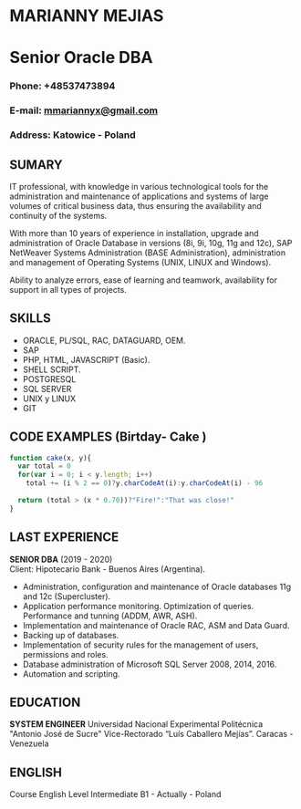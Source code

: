 # MARIANNY MEJIAS  
# Senior Oracle DBA

### Phone: +48537473894
### E-mail: mmariannyx@gmail.com
### Address: Katowice - Poland 

## SUMARY
IT professional, with knowledge in various technological tools for the administration and maintenance of applications and systems of large volumes of critical business data, thus ensuring the availability and continuity of the systems.

With more than 10 years of experience in installation, upgrade and administration of Oracle Database in versions (8i, 9i, 10g, 11g and 12c), SAP NetWeaver Systems Administration (BASE Administration), administration and management of Operating Systems (UNIX, LINUX and Windows).

Ability to analyze errors, ease of learning and teamwork, availability for support in all types of projects.

## SKILLS

* ORACLE, PL/SQL, RAC, DATAGUARD, OEM.
* SAP
* PHP, HTML, JAVASCRIPT (Basic).
* SHELL SCRIPT.
* POSTGRESQL
* SQL SERVER
* UNIX y LINUX
* GIT

## CODE EXAMPLES (Birtday- Cake )

```javascript
function cake(x, y){
  var total = 0
  for(var i = 0; i < y.length; i++)
    total += (i % 2 == 0)?y.charCodeAt(i):y.charCodeAt(i) - 96
  
  return (total > (x * 0.70))?"Fire!":"That was close!"
}
```
## LAST EXPERIENCE

**SENIOR DBA** (2019 - 2020)  
Client: Hipotecario Bank - Buenos Aires (Argentina).

* Administration, configuration and maintenance of Oracle databases 11g and 12c (Supercluster).
* Application performance monitoring. Optimization of queries. Performance and tunning (ADDM, AWR, ASH).
* Implementation and maintenance of Oracle RAC, ASM and Data Guard.
* Backing up of databases.
* Implementation of security rules for the management of users, permissions and roles.
* Database administration of Microsoft SQL Server 2008, 2014, 2016.
* Automation and scripting.

## EDUCATION

**SYSTEM ENGINEER**
Universidad Nacional Experimental Politécnica "Antonio José de Sucre" Vice-Rectorado “Luís Caballero Mejías”. 
Caracas - Venezuela

## ENGLISH

Course English Level Intermediate B1 - Actually - Poland 